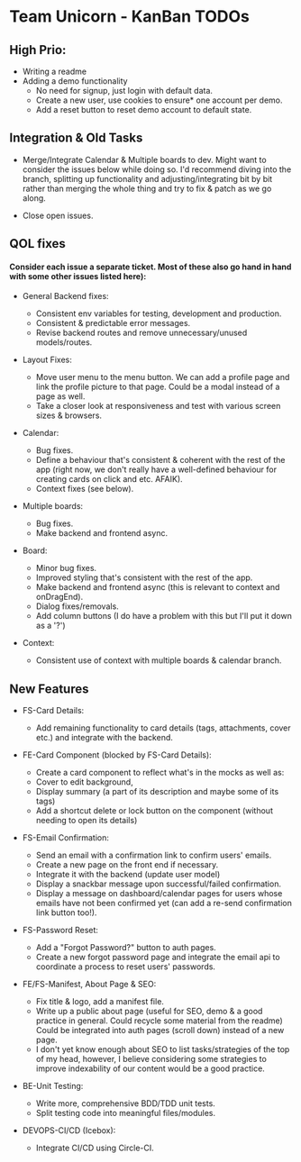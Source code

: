 # Team Unicorn - KanBan TODOs

## High Prio:

- Writing a readme
- Adding a demo functionality
  - No need for signup, just login with default data.
  - Create a new user, use cookies to ensure\* one account per demo.
  - Add a reset button to reset demo account to default state.

## Integration & Old Tasks

- Merge/Integrate Calendar & Multiple boards to dev. Might want to consider the issues below while doing so. I'd recommend diving into the branch, splitting up functionality and adjusting/integrating bit by bit rather than merging the whole thing and try to fix & patch as we go along.

- Close open issues.

## QOL fixes

#### Consider each issue a separate ticket. Most of these also go hand in hand with some other issues listed here):

- General Backend fixes:

  - Consistent env variables for testing, development and production.
  - Consistent & predictable error messages.
  - Revise backend routes and remove unnecessary/unused models/routes.

- Layout Fixes:

  - Move user menu to the menu button. We can add a profile page and link the profile picture to that page. Could be a modal instead of a page as well.
  - Take a closer look at responsiveness and test with various screen sizes & browsers.

- Calendar:
  - Bug fixes.
  - Define a behaviour that's consistent & coherent with the rest of the app (right now, we don't really have a well-defined behaviour for creating cards on click and etc. AFAIK).
  - Context fixes (see below).
- Multiple boards:
  - Bug fixes.
  - Make backend and frontend async.
- Board:
  - Minor bug fixes.
  - Improved styling that's consistent with the rest of the app.
  - Make backend and frontend async (this is relevant to context and onDragEnd).
  - Dialog fixes/removals.
  - Add column buttons (I do have a problem with this but I'll put it down as a '?')
- Context:
  - Consistent use of context with multiple boards & calendar branch.

## New Features

- FS-Card Details:

  - Add remaining functionality to card details (tags, attachments, cover etc.) and integrate with the backend.

- FE-Card Component (blocked by FS-Card Details):

  - Create a card component to reflect what's in the mocks as well as:
  - Cover to edit background,
  - Display summary (a part of its description and maybe some of its tags)
  - Add a shortcut delete or lock button on the component (without needing to open its details)

- FS-Email Confirmation:

  - Send an email with a confirmation link to confirm users' emails.
  - Create a new page on the front end if necessary.
  - Integrate it with the backend (update user model)
  - Display a snackbar message upon successful/failed confirmation.
  - Display a message on dashboard/calendar pages for users whose emails have not been confirmed yet (can add a re-send confirmation link button too!).

- FS-Password Reset:

  - Add a "Forgot Password?" button to auth pages.
  - Create a new forgot password page and integrate the email api to coordinate a process to reset users' passwords.

- FE/FS-Manifest, About Page & SEO:

  - Fix title & logo, add a manifest file.
  - Write up a public about page (useful for SEO, demo & a good practice in general. Could recycle some material from the readme) Could be integrated into auth pages (scroll down) instead of a new page.
  - I don't yet know enough about SEO to list tasks/strategies of the top of my head, however, I believe considering some strategies to improve indexability of our content would be a good practice.

- BE-Unit Testing:

  - Write more, comprehensive BDD/TDD unit tests.
  - Split testing code into meaningful files/modules.

- DEVOPS-CI/CD (Icebox):
  - Integrate CI/CD using Circle-CI.
